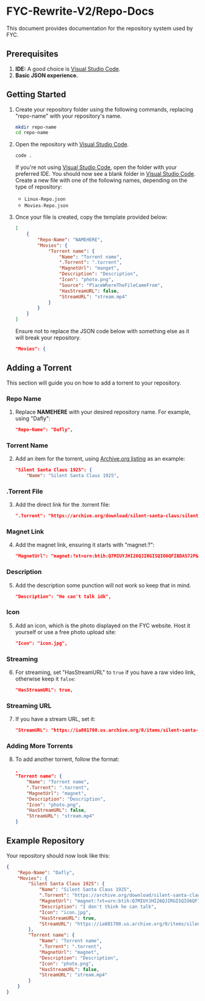 # FYC-Rewrite-V2/Repo-Docs

This document provides documentation for the repository system used by FYC.

## Prerequisites

1. **IDE:** A good choice is [Visual Studio Code](https://code.visualstudio.com/).
2. **Basic JSON experience.**

## Getting Started

1. Create your repository folder using the following commands, replacing "repo-name" with your repository's name.

    ```bash
    mkdir repo-name
    cd repo-name
    ```

2. Open the repository with [Visual Studio Code](https://code.visualstudio.com/).

    ```bash
    code .
    ```

    If you're not using [Visual Studio Code](https://code.visualstudio.com/), open the folder with your preferred IDE. You should now see a blank folder in [Visual Studio Code](https://code.visualstudio.com/). Create a new file with one of the following names, depending on the type of repository:

    - `Linux-Repo.json`
    - `Movies-Repo.json`

3. Once your file is created, copy the template provided below:

    ```json
    [
        {
            "Repo-Name": "NAMEHERE",
            "Movies": {
                "Torrent name": {
                    "Name": "Torrent name",
                    ".Torrent": ".torrent",
                    "MagnetUrl": "manget",
                    "Description": "Description",
                    "Icon": "photo.png",
                    "Source": "PlaceWhereTheFileCameFrom",
                    "HasStreamURL": false,
                    "StreamURL": "stream.mp4"
                }
            }
        }
    ]
    ```

    Ensure not to replace the JSON code below with something else as it will break your repository.

    ```json
    "Movies": {
    ```

## Adding a Torrent

This section will guide you on how to add a torrent to your repository.

### Repo Name

1. Replace **NAMEHERE** with your desired repository name. For example, using "Dafly":

    ```json
    "Repo-Name": "Dafly",
    ```

### Torrent Name

2. Add an item for the torrent, using [Archive.org listing](https://archive.org/details/silent-santa-claus) as an example:

    ```json
    "Silent Santa Claus 1925": {
        "Name": "Silent Santa Claus 1925",
    ```

### .Torrent File

3. Add the direct link for the .torrent file:

    ```json
    ".Torrent": "https://archive.org/download/silent-santa-claus/silent-santa-claus_archive.torrent",
    ```

### Magnet Link

4. Add the magnet link, ensuring it starts with "magnet:?":

    ```json
    "MagnetUrl": "magnet:?xt=urn:btih:Q7MIUYJHI26QJIRGISQIO6QFIBDA572P&dn=silent-santa-claus&tr=http%3A%2F%2Fbt1.archive.org%3A6969%2Fannounce",
    ```

### Description

5. Add the description some punction will not work so keep that in mind.
    
    ```json
    "Description": "He can't talk idk",
    ```


### Icon

5. Add an icon, which is the photo displayed on the FYC website. Host it yourself or use a free photo upload site:

    ```json
    "Icon": "icon.jpg",
    ```

### Streaming

6. For streaming, set "HasStreamURL" to `true` if you have a raw video link, otherwise keep it `false`:

    ```json
    "HasStreamURL": true,
    ```

### Streaming URL

7. If you have a stream URL, set it:

    ```json
    "StreamURL": "https://ia801700.us.archive.org/0/items/silent-santa-claus/Santa%20Claus.mp4"
    ```

### Adding More Torrents

8. To add another torrent, follow the format:

    ```json
    ,
    "Torrent name": {
        "Name": "Torrent name",
        ".Torrent": ".torrent",
        "MagnetUrl": "magnet",
        "Description": "Description",
        "Icon": "photo.png",
        "HasStreamURL": false,
        "StreamURL": "stream.mp4"
    }
    ```

## Example Repository

Your repository should now look like this:

```json
{
    "Repo-Name": "Dafly",
    "Movies": {
        "Silent Santa Claus 1925": {
            "Name": "Silent Santa Claus 1925",
            ".Torrent": "https://archive.org/download/silent-santa-claus/silent-santa-claus_archive.torrent",
            "MagnetUrl": "magnet:?xt=urn:btih:Q7MIUYJHI26QJIRGISQIO6QFIBDA572P&dn=silent-santa-claus&tr=http%3A%2F%2Fbt1.archive.org%3A6969%2Fannounce",
            "Description": "I don't think he can talk",
            "Icon": "icon.jpg",
            "HasStreamURL": true,
            "StreamURL": "https://ia801700.us.archive.org/0/items/silent-santa-claus/Santa%20Claus.mp4"
        },
        "Torrent name": {
            "Name": "Torrent name",
            ".Torrent": ".torrent",
            "MagnetUrl": "magnet",
            "Description": "Description",
            "Icon": "photo.png",
            "HasStreamURL": false,
            "StreamURL": "stream.mp4"
        }
    }
}
```